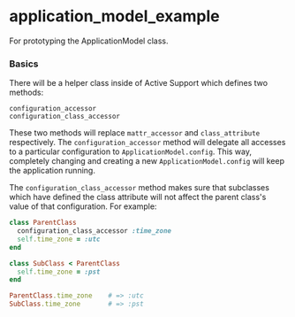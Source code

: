 application_model_example
=========================

For prototyping the ApplicationModel class.

### Basics

There will be a helper class inside of Active Support which defines two methods:

    configuration_accessor
    configuration_class_accessor

These two methods will replace `mattr_accessor` and `class_attribute` respectively.
The `configuration_accessor` method will delegate all accesses to a particular configuration
to `ApplicationModel.config`. This way, completely changing and creating a new
`ApplicationModel.config` will keep the application running.

The `configuration_class_accessor` method makes sure that subclasses which have defined
the class attribute will not affect the parent class's value of that configuration. For 
example:

```ruby
class ParentClass
  configuration_class_accessor :time_zone
  self.time_zone = :utc
end

class SubClass < ParentClass
  self.time_zone = :pst
end

ParentClass.time_zone    # => :utc
SubClass.time_zone       # => :pst
```


